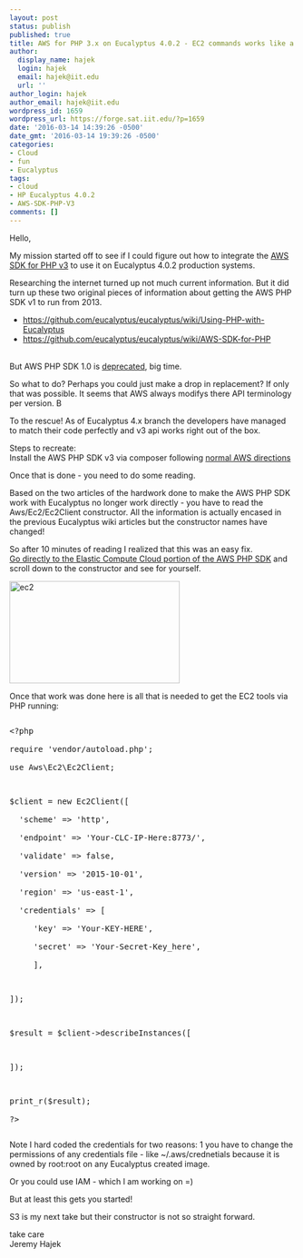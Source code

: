 ```yaml
---
layout: post
status: publish
published: true
title: AWS for PHP 3.x on Eucalyptus 4.0.2 - EC2 commands works like a charm
author:
  display_name: hajek
  login: hajek
  email: hajek@iit.edu
  url: ''
author_login: hajek
author_email: hajek@iit.edu
wordpress_id: 1659
wordpress_url: https://forge.sat.iit.edu/?p=1659
date: '2016-03-14 14:39:26 -0500'
date_gmt: '2016-03-14 19:39:26 -0500'
categories:
- Cloud
- fun
- Eucalyptus
tags:
- cloud
- HP Eucalyptus 4.0.2
- AWS-SDK-PHP-V3
comments: []
---
```

<p>Hello,</p>
<p>  My mission started off to see if I could figure out how to integrate the <a href="http://docs.aws.amazon.com/aws-sdk-php/v3/api/">AWS SDK for PHP v3</a> to use it on Eucalyptus 4.0.2 production systems.</p>
<p>Researching the internet turned up not much current information.  But it did turn up these two original pieces of information about getting the AWS PHP SDK v1 to run from 2013.</p>
<ul>
<li><a href="https://github.com/eucalyptus/eucalyptus/wiki/Using-PHP-with-Eucalyptus">https://github.com/eucalyptus/eucalyptus/wiki/Using-PHP-with-Eucalyptus</a></li>
<li><a href="https://github.com/eucalyptus/eucalyptus/wiki/AWS-SDK-for-PHP">https://github.com/eucalyptus/eucalyptus/wiki/AWS-SDK-for-PHP</a></li><br />
</ul></p>
<p>But AWS PHP SDK 1.0 is <a href="https://github.com/amazonwebservices/aws-sdk-for-php">deprecated</a>, big time. </p>
<p>So what to do?  Perhaps you could just make a drop in replacement?  If only that was possible.  It seems that AWS always modifys there API terminology per version.  B</p>
<p>To the rescue! As of Eucalyptus 4.x branch the developers have managed to match their code perfectly and v3 api works right out of the box.</p>
<p>Steps to recreate:<br />
Install the AWS PHP SDK v3 via composer following <a href="http://docs.aws.amazon.com/aws-sdk-php/v3/guide/getting-started/installation.html">normal AWS directions</a></p>
<p>Once that is done - you need to do some reading.   </p>
<p>Based on the two articles of the hardwork done to make the AWS PHP SDK work with Eucalyptus no longer work directly - you have to read the Aws/Ec2/Ec2Client constructor.  All the information is actually encased in the previous Eucalyptus wiki articles but the constructor names have changed!</p>
<p>So after 10 minutes of reading I realized that this was an easy fix.<br />
<a href="http://docs.aws.amazon.com/aws-sdk-php/v3/api/class-Aws.Ec2.Ec2Client.html">Go directly to the Elastic Compute Cloud portion of the AWS PHP SDK</a> and scroll down to the constructor and see for yourself.</p>
<p><a href="/assets/2016/03/ec2.png" rel="attachment wp-att-1661"><img src="/assets/2016/03/ec2-300x180.png" alt="ec2" width="300" height="180" class="alignnone size-medium wp-image-1661" /></a></p>
<p>Once that work was done here is all that is needed to get the EC2 tools via PHP running:</p>
<pre lang="PHP">
<p>&#060;&#063;php<br />
require 'vendor/autoload.php';<br />
use Aws\Ec2\Ec2Client;</p>
<p>$client = new Ec2Client([<br />
  'scheme' => 'http',<br />
  'endpoint' => 'Your-CLC-IP-Here:8773/',<br />
  'validate' => false,<br />
  'version' => '2015-10-01',<br />
  'region' => 'us-east-1',<br />
  'credentials' => [<br />
     'key' => 'Your-KEY-HERE',<br />
     'secret' => 'Your-Secret-Key_here',<br />
     ],</p>
<p>]);</p>
<p>$result = $client->describeInstances([</p>
<p>]);</p>
<p>print_r($result);<br />
?></pre></p>
<p>Note I hard coded the credentials for two reasons:  1 you have to change the permissions of any credentials file - like ~/.aws/crednetials because it is owned by root:root on any Eucalyptus created image.</p>
<p>Or you could use IAM - which I am working on =) </p>
<p>But at least this gets you started!</p>
<p>S3 is my next take but their constructor is not so straight forward.</p>
<p>take care<br />
Jeremy Hajek </p>
